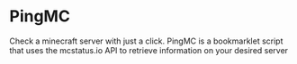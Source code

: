 # PingMC
Check a minecraft server with just a click. PingMC is a bookmarklet script that uses the mcstatus.io API to retrieve information on your desired server
